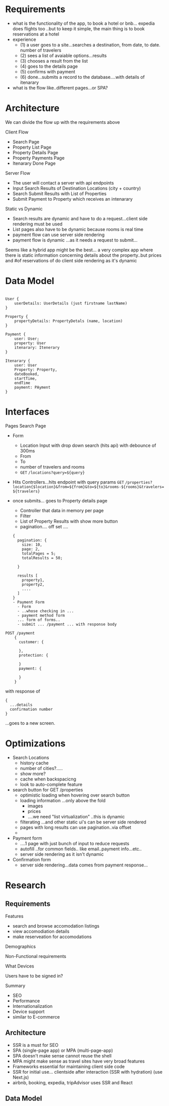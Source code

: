 # Requirements

- what is the functionality of the app, to book a hotel or bnb... expedia does flights too ..but to keep it simple, the main thing is to book reservations at a hotel
- experience
  - (1) a user goes to a site...searches a destination, from date, to date. number of travelers
  - (2) sees a list of avaiable options...results
  - (3) chooses a result from the list
  - (4) goes to the details page
  - (5) confirms with payment
  - (6) done...submits a record to the database....with details of itenarary
- what is the flow like..different pages...or SPA?

# Architecture

We can divide the flow up with the requirements above

Client Flow

- Search Page
- Property List Page
- Property Details Page
- Property Payments Page
- Itenarary Done Page

Server Flow

- The user will contact a server with api endpoints
- Input Search Results of Destination Locations (city + country)
- Search Submit Results with List of Properties
- Submit Payment to Property which receives an intenarary

Static vs Dynamic

- Search results are dynamic and have to do a request...client side rendering must be used
- List pages also have to be dynamic because rooms is real time
- payment flow can use server side rendering
- payment flow is dynamic ...as it needs a request to submit...

Seems like a hybrid app might be the best...
a very complex app where there is static information concerning details about the property..but prices and #of reservations of do
client side rendering as it's dynamic

# Data Model

```

User {
    userDetails: UserDetails (just firstname lastName)
}

Property {
    propertyDetails: PropertyDetals (name, location)
}

Payment {
    user: User;
    property: User
    itenarary: Itenerary
}

Itenarary {
    user: User
    Property: Property,
    dateBooked,
    startTime,
    endTime
    payment: PAyment
}

```

# Interfaces

Pages
Search Page

- Form
  - Location Input with drop down search (hits api) with debounce of 300ms
  - From
  - To
  - number of travelers and rooms
  - `GET` `/locations?query=${query}`
- Hits Controllers...hits endpoint with query params `GET` `/properties?location{$location}&from=${from}&to=${to}&rooms-${rooms}&travelers=${travelers}`
- once submits... goes to Property details page

  - Controller that data in memory per page
  - Filter
  - List of Property Results with show more button
  - pagination.... off set ....

  ```
  {
    pagination: {
      size: 10,
      page: 2,
      totalPages = 5;
      totalResults = 50;

    }

    results [
      property1,
      property2,
      ....
    ]
  }
  - Payment Form
    - Form
    - ..whose checking in ...
    - payment method form
    ... form of forms..
    - submit ... /payment ... with response body
  ```

```
POST /payment
    {
      customer: {

      },
      protection: {

      }
      payment: {

      }
    }

```

with response of

```
{
  ...details
  confirmation number
}

```

...goes to a new screen.

# Optimizations

- Search Locations
  - history cache
  - number of cities?.....
  - show more?
  - cache when backspacicng
  - look to auto-complete feature
- search button for GET /properties
  - optimistic loading when hovering over search button
  - loading information ...only above the fold
    - images
    - prices
    - ....we need "list virtualization" ..this is dynamic
  - filterating ...and other static ui's can be server side rendered
  - pages with long results can use pagination..via offset
  -
- Payment form
  - ....1 page with just bunch of input to reduce requests
  - autofill ..for common fields.. like email..payment info...etc..
  - server side rendering as it isn't dynamic
- Confirmation form
  - server side rendering...data comes from payment response...


# Research

## Requirements
Features
- search and browse accomodation listings
- view accomodiation details
- make reserveation for accomodations

Demographics

Non-Functional requirements

What Devices

Users have to be signed in?

Summary
- SEO
- Performance
- Internationalization
- Device support
- similar to E-commerce

## Architecture
- SSR is a must for SEO
- SPA (single-page app) or MPA (multi-page-app)
- SPA doesn't make sense cannot reuse the shell
- MPA might make sense as travel sites have very broad features
- Frameworks essential for maintaining client side code
- SSR for initial use... clientside after interaction (SSR with hydration) (use Next.js)
- airbnb, booking, expedia, tripAdvisor uses SSR and React

## Data Model






